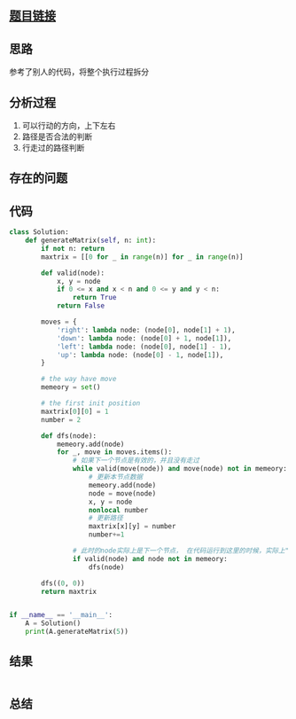 [//]: # (@Author  : xu.junpeng)
[//]: # (@Time    : 2020/6/3 10:55 下午)
## [题目链接](https://leetcode.com/problems/spiral-matrix-ii/)

## 思路
参考了别人的代码，将整个执行过程拆分

## 分析过程
1. 可以行动的方向，上下左右
2. 路径是否合法的判断
3. 行走过的路径判断

## 存在的问题

## 代码
```python
class Solution:
    def generateMatrix(self, n: int):
        if not n: return
        maxtrix = [[0 for _ in range(n)] for _ in range(n)]

        def valid(node):
            x, y = node
            if 0 <= x and x < n and 0 <= y and y < n:
                return True
            return False

        moves = {
            'right': lambda node: (node[0], node[1] + 1),
            'down': lambda node: (node[0] + 1, node[1]),
            'left': lambda node: (node[0], node[1] - 1),
            'up': lambda node: (node[0] - 1, node[1]),
        }

        # the way have move
        memeory = set()

        # the first init position
        maxtrix[0][0] = 1
        number = 2

        def dfs(node):
            memeory.add(node)
            for _, move in moves.items():
                # 如果下一个节点是有效的，并且没有走过
                while valid(move(node)) and move(node) not in memeory:
                    # 更新本节点数据
                    memeory.add(node)
                    node = move(node)
                    x, y = node
                    nonlocal number
                    # 更新路径
                    maxtrix[x][y] = number
                    number+=1

                # 此时的node实际上是下一个节点， 在代码运行到这里的时候，实际上"下一个节点" maxtrix已经被赋值， 只是没有添加到memory
                if valid(node) and node not in memeory:
                    dfs(node)

        dfs((0, 0))
        return maxtrix


if __name__ == '__main__':
    A = Solution()
    print(A.generateMatrix(5))

```

## 结果
```

```
## 总结

